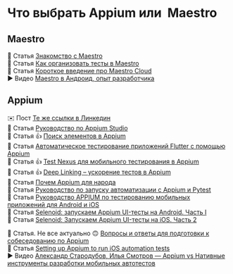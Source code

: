 # Что выбрать Appium или  Maestro
## Maestro
📓 Статья [Знакомство с Maestro](https://blog.mobile.dev/introducing-maestro-painless-mobile-ui-automation-bee4992d13c1)\
📓 Статья [Как организовать тесты в Maestro](https://blog.mobile.dev/maestro-best-practices-structuring-your-test-suite-54ec390c5c82)\
📓 Статья [Короткое введение про Maestro Cloud](https://blog.mobile.dev/introducing-maestro-cloud-4233d58852fb)\
▶️ Видео  [Maestro в Андроид, опыт разработчика](https://www.youtube.com/watch?v=4hRdXBAgeaA)

## Appium
✉️ Пост [Те же ссылки в Линкедин](https://www.linkedin.com/posts/%D0%B8%D1%80%D0%B8%D0%BD%D0%B0-%D0%B0%D0%B2%D1%80%D0%B0%D0%BC%D1%87%D0%B8%D0%BA%D0%BE%D0%B2%D0%B0-1791022b7_auvauuaukauhauuauwauqaug-appium-activity-7264381666083713024-571u/)\
📓 Статья [Руководство по Appium Studio](https://qarocks.ru/appium-studio-tutorial/)\
📓 Статья 👍 [Поиск элементов в Appium](https://qarocks.ru/finding-elements-with-appium/)\
📓 Статья [Автоматическое тестирование приложений Flutter с помощью Appium](https://qarocks.ru/automation-testing-flutter-appium/)\
📓 Статья 👍 [Test Nexus для мобильного тестирования в Appium](https://qarocks.ru/test-nexus-appium/)\
📓 Статья 👍 [Deep Linking – ускорение тестов в Appium](https://qarocks.ru/deep-linking-appium/)\
📓 Статья [Почем Appium для народа](https://habr.com/ru/articles/488482/)\
📓 Статья [Руководство по запуску автоматизации с Appium и Pytest](https://habr.com/ru/articles/778712/)\
📓 Статья [Руководство APPIUM по тестированию мобильных приложений для Android и iOS](https://habr.com/ru/companies/otus/articles/682268/)\
📓 Статья [Selenoid: запускаем Appium UI-тесты на Android. Часть I](https://habr.com/ru/companies/inDrive/articles/729774/)\
📓 Статья [Selenoid: Запускаем Appium UI-тесты на iOS. Часть 2](https://habr.com/ru/companies/inDrive/articles/732226/)

📓 Статья. Не все актуально 🙃 [Вопросы и ответы для подготовки к собеседованию по Appium](https://qarocks.ru/appium-interview-questions/)\
📓 Статья [Setting up Appium to run iOS automation tests](https://aminvishak.medium.com/setting-up-appium-to-run-ios-automation-tests-9a425fd87d08)\
▶️ Видео [Александр Стародубов, Илья Смотров — Appium vs Нативные инструменты разработки мобильных автотестов](https://www.youtube.com/watch?v=_Muou8h2HMU)

